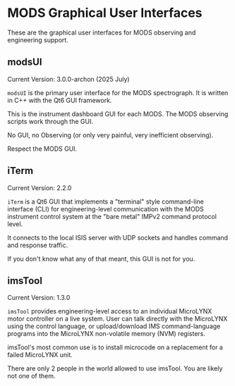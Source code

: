 # MODS Graphical User Interfaces

These are the graphical user interfaces for MODS observing and engineering support.

## modsUI

Current Version: 3.0.0-archon (2025 July)

`modsUI` is the primary user interface for the MODS spectrograph. It is written in C++ with the Qt6 GUI framework.

This is the instrument dashboard GUI for each MODS.  The MODS observing scripts work through the GUI.  

No GUI, no Observing (or only very painful, very inefficient observing).

Respect the MODS GUI.

## iTerm

Current Version: 2.2.0

`iTerm` is a Qt6 GUI that implements a "terminal" style command-line interface (CLI) for engineering-level communication with the MODS 
instrument control system at the "bare metal" IMPv2 command protocol level.

It connects to the local ISIS server with UDP sockets and handles command and response traffic.

If you don't know what any of that meant, this GUI is not for you.

## imsTool

Current Version: 1.3.0

`imsTool` provides engineering-level access to an individual MicroLYNX motor controller on a live system.  User can talk directly 
with the MicroLYNX using the control language, or upload/download IMS command-language programs into the MicroLYNX non-volatile
memory (NVM) registers.

imsTool's most common use is to install microcode on a replacement for a failed MicroLYNX unit.

There are only 2 people in the world allowed to use imsTool.  You are likely not one of them.
